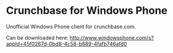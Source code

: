 Crunchbase for Windows Phone
========================

Unofficial Windows Phone client for crunchbase.com.

Can be downloaded here:
http://www.windowsphone.com/s?appId=45f0267d-0bd8-4c58-b889-4fafb746afd0
